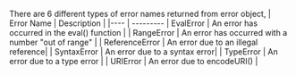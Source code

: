 
  There are 6 different types of error names returned from error object,
  | Error Name | Description |
  |---- | ---------
  | EvalError  | An error has occurred in the eval() function |
  | RangeError | An error has occurred with a number "out of range"  |
  | ReferenceError | An error due to an illegal reference|
  | SyntaxError | An error due to a syntax error|
  | TypeError | An error due to a type error |
  | URIError | An error due to encodeURI() |
